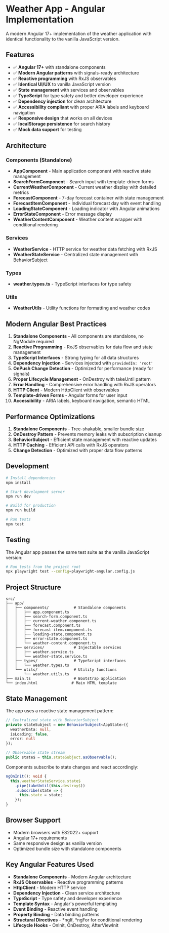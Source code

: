 # Weather App - Angular Implementation

A modern Angular 17+ implementation of the weather application with identical functionality to the vanilla JavaScript version.

## Features

- ✅ **Angular 17+** with standalone components
- ✅ **Modern Angular patterns** with signals-ready architecture
- ✅ **Reactive programming** with RxJS observables
- ✅ **Identical UI/UX** to vanilla JavaScript version
- ✅ **State management** with services and observables
- ✅ **TypeScript** for type safety and better developer experience
- ✅ **Dependency injection** for clean architecture
- ✅ **Accessibility compliant** with proper ARIA labels and keyboard navigation
- ✅ **Responsive design** that works on all devices
- ✅ **localStorage persistence** for search history
- ✅ **Mock data support** for testing

## Architecture

### Components (Standalone)
- **AppComponent** - Main application component with reactive state management
- **SearchFormComponent** - Search input with template-driven forms
- **CurrentWeatherComponent** - Current weather display with detailed metrics
- **ForecastComponent** - 7-day forecast container with state management
- **ForecastItemComponent** - Individual forecast day with event handling
- **LoadingStateComponent** - Loading indicator with Angular animations
- **ErrorStateComponent** - Error message display
- **WeatherContentComponent** - Weather content wrapper with conditional rendering

### Services
- **WeatherService** - HTTP service for weather data fetching with RxJS
- **WeatherStateService** - Centralized state management with BehaviorSubject

### Types
- **weather.types.ts** - TypeScript interfaces for type safety

### Utils
- **WeatherUtils** - Utility functions for formatting and weather codes

## Modern Angular Best Practices

1. **Standalone Components** - All components are standalone, no NgModule required
2. **Reactive Programming** - RxJS observables for data flow and state management
3. **TypeScript Interfaces** - Strong typing for all data structures
4. **Dependency Injection** - Services injected with `providedIn: 'root'`
5. **OnPush Change Detection** - Optimized for performance (ready for signals)
6. **Proper Lifecycle Management** - OnDestroy with takeUntil pattern
7. **Error Handling** - Comprehensive error handling with RxJS operators
8. **HTTP Client** - Modern HttpClient with observables
9. **Template-driven Forms** - Angular forms for user input
10. **Accessibility** - ARIA labels, keyboard navigation, semantic HTML

## Performance Optimizations

1. **Standalone Components** - Tree-shakable, smaller bundle size
2. **OnDestroy Pattern** - Prevents memory leaks with subscription cleanup
3. **BehaviorSubject** - Efficient state management with reactive updates
4. **HTTP Caching** - Efficient API calls with RxJS operators
5. **Change Detection** - Optimized with proper data flow patterns

## Development

```bash
# Install dependencies
npm install

# Start development server
npm run dev

# Build for production
npm run build

# Run tests
npm test
```

## Testing

The Angular app passes the same test suite as the vanilla JavaScript version:

```bash
# Run tests from the project root
npx playwright test --config=playwright-angular.config.js
```

## Project Structure

```
src/
├── app/
│   ├── components/           # Standalone components
│   │   ├── app.component.ts
│   │   ├── search-form.component.ts
│   │   ├── current-weather.component.ts
│   │   ├── forecast.component.ts
│   │   ├── forecast-item.component.ts
│   │   ├── loading-state.component.ts
│   │   ├── error-state.component.ts
│   │   └── weather-content.component.ts
│   ├── services/             # Injectable services
│   │   ├── weather.service.ts
│   │   └── weather-state.service.ts
│   ├── types/                # TypeScript interfaces
│   │   └── weather.types.ts
│   └── utils/                # Utility functions
│       └── weather.utils.ts
├── main.ts                   # Bootstrap application
└── index.html               # Main HTML template
```

## State Management

The app uses a reactive state management pattern:

```typescript
// Centralized state with BehaviorSubject
private stateSubject = new BehaviorSubject<AppState>({
  weatherData: null,
  isLoading: false,
  error: null
});

// Observable state stream
public state$ = this.stateSubject.asObservable();
```

Components subscribe to state changes and react accordingly:

```typescript
ngOnInit(): void {
  this.weatherStateService.state$
    .pipe(takeUntil(this.destroy$))
    .subscribe(state => {
      this.state = state;
    });
}
```

## Browser Support

- Modern browsers with ES2022+ support
- Angular 17+ requirements
- Same responsive design as vanilla version
- Optimized bundle size with standalone components

## Key Angular Features Used

- **Standalone Components** - Modern Angular architecture
- **RxJS Observables** - Reactive programming patterns
- **HttpClient** - Modern HTTP service
- **Dependency Injection** - Clean service architecture
- **TypeScript** - Type safety and developer experience
- **Template Syntax** - Angular's powerful templating
- **Event Binding** - Reactive event handling
- **Property Binding** - Data binding patterns
- **Structural Directives** - *ngIf, *ngFor for conditional rendering
- **Lifecycle Hooks** - OnInit, OnDestroy, AfterViewInit
